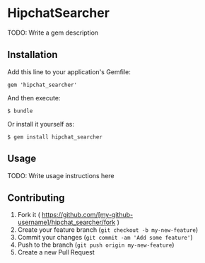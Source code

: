 # HipchatSearcher

TODO: Write a gem description

## Installation

Add this line to your application's Gemfile:

    gem 'hipchat_searcher'

And then execute:

    $ bundle

Or install it yourself as:

    $ gem install hipchat_searcher

## Usage

TODO: Write usage instructions here

## Contributing

1. Fork it ( https://github.com/[my-github-username]/hipchat_searcher/fork )
2. Create your feature branch (`git checkout -b my-new-feature`)
3. Commit your changes (`git commit -am 'Add some feature'`)
4. Push to the branch (`git push origin my-new-feature`)
5. Create a new Pull Request

